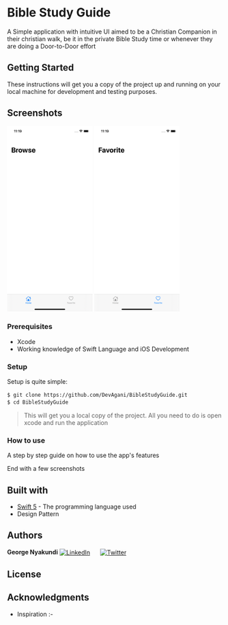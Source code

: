 # Bible Study Guide

A Simple application with intuitive UI aimed to be a Christian Companion in their christian walk, be it in the private Bible Study time or whenever they are doing a Door-to-Door effort

## Getting Started

These instructions will get you a copy of the project up and running on your local machine for development and testing purposes.

## Screenshots

<img src="./Assets/home.png" width="200">
<img src="./Assets/favorites.png" width="200">

### Prerequisites
- Xcode
- Working knowledge of Swift Language and iOS Development

### Setup

Setup is quite simple:

```bash
$ git clone https://github.com/DevAgani/BibleStudyGuide.git 
$ cd BibleStudyGuide 
```
> This will get you a local copy of the project. All you need to do is open xcode and run the application

### How to use

A step by step guide on how to use the app's features

End with a few screenshots

## Built with

* [Swift 5](https://developer.apple.com/swift/) - The programming language used
*  Design Pattern

## Authors

**George Nyakundi** 
[<img align="center" alt="LinkedIn" src="https://img.shields.io/badge/linkedin-%230077B5.svg?&style=for-the-badge&logo=linkedin&logoColor=white" />](https://www.linkedin.com/in/georgenyakundi/)&nbsp;&nbsp;&nbsp;&nbsp;&nbsp;
[<img align="center" alt="Twitter" src="https://img.shields.io/badge/twitter-%231DA1F2.svg?&style=for-the-badge&logo=twitter&logoColor=white" />](https://twitter.com/agani_dev)

## License

## Acknowledgments
* Inspiration :-

